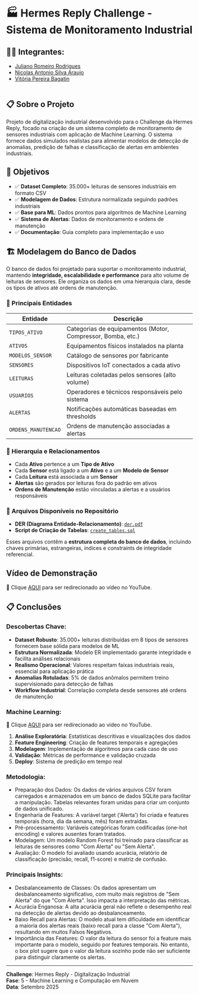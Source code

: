 # 🏭 Hermes Reply Challenge - Sistema de Monitoramento Industrial


## 👨‍🎓 Integrantes: 
- <a href="https://www.linkedin.com/in/juliano-romeiro-rodrigues/">Juliano Romeiro Rodrigues</a>
- <a href="https://www.linkedin.com/in/nicolas--araujo/">Nicolas Antonio Silva Araujo</a> 
- <a href="https://www.linkedin.com/in/vitoria-bagatin-31ba88266/">Vitória Pereira Bagatin</a> 
<br><br>

## 📋 Sobre o Projeto
Projeto de digitalização industrial desenvolvido para o Challenge da Hermes Reply, focado na criação de um sistema completo de monitoramento de sensores industriais com aplicação de Machine Learning. O sistema fornece dados simulados realistas para alimentar modelos de detecção de anomalias, predição de falhas e classificação de alertas em ambientes industriais.

## 🎯 Objetivos
- ✅ **Dataset Completo**: 35.000+ leituras de sensores industriais em formato CSV
- ✅ **Modelagem de Dados**: Estrutura normalizada seguindo padrões industriais
- ✅ **Base para ML**: Dados prontos para algoritmos de Machine Learning
- ✅ **Sistema de Alertas**: Dados de monitoramento e ordens de manutenção
- ✅ **Documentação**: Guia completo para implementação e uso

## 🏗️ Modelagem do Banco de Dados

O banco de dados foi projetado para suportar o monitoramento industrial, mantendo **integridade, escalabilidade e performance** para alto volume de leituras de sensores. Ele organiza os dados em uma hierarquia clara, desde os tipos de ativos até ordens de manutenção.

### 📌 Principais Entidades

| Entidade | Descrição |
|----------|-----------|
| `TIPOS_ATIVO` | Categorias de equipamentos (Motor, Compressor, Bomba, etc.) |
| `ATIVOS` | Equipamentos físicos instalados na planta |
| `MODELOS_SENSOR` | Catálogo de sensores por fabricante |
| `SENSORES` | Dispositivos IoT conectados a cada ativo |
| `LEITURAS` | Leituras coletadas pelos sensores (alto volume) |
| `USUARIOS` | Operadores e técnicos responsáveis pelo sistema |
| `ALERTAS` | Notificações automáticas baseadas em thresholds |
| `ORDENS_MANUTENCAO` | Ordens de manutenção associadas a alertas |

### 🔗 Hierarquia e Relacionamentos
- Cada **Ativo** pertence a um **Tipo de Ativo**  
- Cada **Sensor** está ligado a um **Ativo** e a um **Modelo de Sensor**  
- Cada **Leitura** está associada a um **Sensor**  
- **Alertas** são gerados por leituras fora do padrão em ativos  
- **Ordens de Manutenção** estão vinculadas a alertas e a usuários responsáveis

### 📂 Arquivos Disponíveis no Repositório
- **DER (Diagrama Entidade-Relacionamento)**: [`der.pdf`](./BancoDeDados/Relational.pdf)  
- **Script de Criação de Tabelas**: [`create_tables.sql`](./BancoDeDados/EnterpriseChallenge_postgres.sql)  

Esses arquivos contêm a **estrutura completa do banco de dados**, incluindo chaves primárias, estrangeiras, índices e constraints de integridade referencial.

## Vídeo de Demonstração
🔗 Clique [AQUI](youtube.com) para ser redirecionado ao vídeo no YouTube.

## 📋 Conclusões

### Descobertas Chave:
- **Dataset Robusto**: 35.000+ leituras distribuídas em 8 tipos de sensores fornecem base sólida para modelos de ML
- **Estrutura Normalizada**: Modelo ER implementado garante integridade e facilita análises relacionais
- **Realismo Operacional**: Valores respeitam faixas industriais reais, essencial para aplicação prática
- **Anomalias Rotuladas**: 5% de dados anômalos permitem treino supervisionado para detecção de falhas
- **Workflow Industrial**: Correlação completa desde sensores até ordens de manutenção

### Machine Learning:
🔗 Clique [AQUI](https://youtu.be/2wflNHUXg9U) para ser redirecionado ao vídeo no YouTube.

1. **Análise Exploratória**: Estatísticas descritivas e visualizações dos dados
2. **Feature Engineering**: Criação de features temporais e agregações
3. **Modelagem**: Implementação de algoritmos para cada caso de uso
4. **Validação**: Métricas de performance e validação cruzada
5. **Deploy**: Sistema de predição em tempo real

### Metodologia:

- Preparação dos Dados: Os dados de vários arquivos CSV foram carregados e armazenados em um banco de dados SQLite para facilitar a manipulação. Tabelas relevantes foram unidas para criar um conjunto de dados unificado.
- Engenharia de Features: A variável target ('Alerta') foi criada e features temporais (hora, dia da semana, mês) foram extraídas.
- Pré-processamento: Variáveis categóricas foram codificadas (one-hot encoding) e valores ausentes foram tratados.
- Modelagem: Um modelo Random Forest foi treinado para classificar as leituras de sensores como "Com Alerta" ou "Sem Alerta".
- Avaliação: O modelo foi avaliado usando acurácia, relatório de classificação (precisão, recall, f1-score) e matriz de confusão.

### Principais Insights:

- Desbalanceamento de Classes: Os dados apresentam um desbalanceamento significativo, com muito mais registros de "Sem Alerta" do que "Com Alerta". Isso impacta a interpretação das métricas.
- Acurácia Enganosa: A alta acurácia geral não reflete o desempenho real na detecção de alertas devido ao desbalanceamento.
- Baixo Recall para Alertas: O modelo atual tem dificuldade em identificar a maioria dos alertas reais (baixo recall para a classe "Com Alerta"), resultando em muitos Falsos Negativos.
- Importância das Features: O valor da leitura do sensor foi a feature mais importante para o modelo, seguido por features temporais. No entanto, o box plot sugere que o valor da leitura sozinho pode não ser suficiente para distinguir claramente os alertas.

---

**Challenge**: Hermes Reply - Digitalização Industrial  
**Fase**: 5 - Machine Learning e Computação em Nuvem  
**Data**: Setembro 2025
